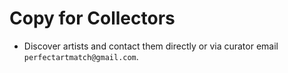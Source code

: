 # Copy for Collectors
- Discover artists and contact them directly or via curator email `perfectartmatch@gmail.com`.
